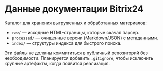 # Данные документации Bitrix24

Каталог для хранения выгруженных и обработанных материалов:

- `raw/` — исходные HTML-страницы, которые скачал парсер.
- `processed/` — очищенные версии (Markdown/JSON) с метаданными.
- `index/` — структуры индекса для быстрого поиска.

Эти файлы не должны коммититься в публичный репозиторий без необходимости. Планируется добавить `.gitignore`, чтобы исключить крупные артефакты, когда появится реализация.

